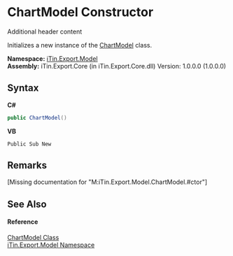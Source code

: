 # ChartModel Constructor 
Additional header content 

Initializes a new instance of the <a href="T_iTin_Export_Model_ChartModel">ChartModel</a> class.

**Namespace:**&nbsp;<a href="N_iTin_Export_Model">iTin.Export.Model</a><br />**Assembly:**&nbsp;iTin.Export.Core (in iTin.Export.Core.dll) Version: 1.0.0.0 (1.0.0.0)

## Syntax

**C#**<br />
``` C#
public ChartModel()
```

**VB**<br />
``` VB
Public Sub New
```


## Remarks
\[Missing <remarks> documentation for "M:iTin.Export.Model.ChartModel.#ctor"\]

## See Also


#### Reference
<a href="T_iTin_Export_Model_ChartModel">ChartModel Class</a><br /><a href="N_iTin_Export_Model">iTin.Export.Model Namespace</a><br />